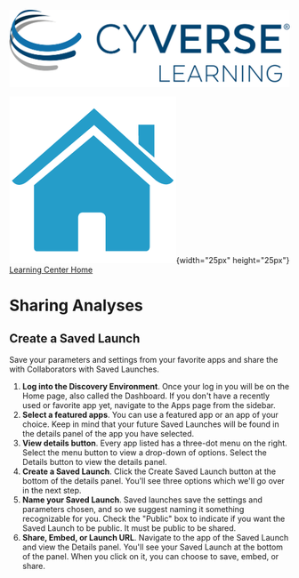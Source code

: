 ![CyVerese Logo](../assets/cyverse_learning.png)

![Home_Icon](../assets/homeicon.png){width="25px" height="25px"}
[Learning Center Home](https://learning.cyverse.org/)

# Sharing Analyses

## Create a Saved Launch

Save your parameters and settings from your favorite apps and share the with Collaborators with Saved Launches.

1. **Log into the Discovery Environment**. Once your log in you will be on the Home page, also called the Dashboard. If you don't have a recently used or favorite app yet, navigate to the Apps page from the sidebar.
2. **Select a featured apps**. You can use a featured app or an app of your choice. Keep in mind that your future Saved Launches will be found in the details panel of the app you have selected.
3. **View details button**. Every app listed has a three-dot menu on the right. Select the menu button to view a drop-down of options. Select the Details button to view the details panel.
4. **Create a Saved Launch**. Click the Create Saved Launch button at the bottom of the details panel. You'll see three options which we'll go over in the next step.
5. **Name your Saved Launch**. Saved launches save the settings and parameters chosen, and so we suggest naming it something recognizable for you. Check the "Public" box to indicate if you want the Saved Launch to be public. It must be public to be shared.
6. **Share, Embed, or Launch URL**. Navigate to the app of the Saved Launch and view the Details panel. You'll see your Saved Launch at the bottom of the panel. When you click on it, you can choose to save, embed, or share.
